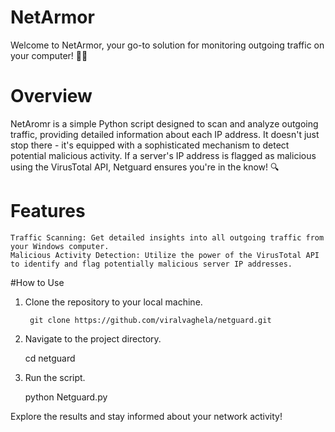 # NetArmor
Welcome to NetArmor, your go-to solution for monitoring outgoing traffic on your computer! 🕵️‍♂️

# Overview

NetAromr is a simple Python script designed to scan and analyze outgoing traffic, providing detailed information about each IP address. It doesn't just stop there - it's equipped with a sophisticated mechanism to detect potential malicious activity. If a server's IP address is flagged as malicious using the VirusTotal API, Netguard ensures you're in the know! 🔍

# Features

    Traffic Scanning: Get detailed insights into all outgoing traffic from your Windows computer.
    Malicious Activity Detection: Utilize the power of the VirusTotal API to identify and flag potentially malicious server IP addresses.


#How to Use

1. Clone the repository to your local machine.

        git clone https://github.com/viralvaghela/netguard.git

2. Navigate to the project directory.

      cd netguard

3. Run the script.

      python Netguard.py

Explore the results and stay informed about your network activity!
